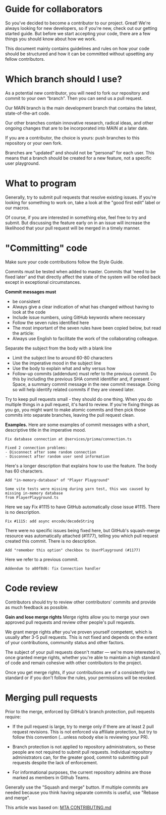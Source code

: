# Guide for collaborators
So you've decided to become a contributor to our project. Great!
We're always looking for new developers, so if you're new, check out our getting started guide.
But before we start accepting your code, there are a few things you should know about how we work.

This document mainly contains guidelines and rules on how your code should be structured and how it can be committed without upsetting any fellow contributors.


# Which branch should I use?
As a potential new contributor, you will need to fork our repository and commit to your own “branch”. Then you can send us a pull request.

Our MAIN branch is the main development branch that contains the latest, state-of-the-art code.

Our other branches contain innovative research, radical ideas, and other ongoing changes that are to be incorporated into MAIN at a later date.

If you are a contributor, the choice is yours: push branches to this repository or your own fork.

Branches are “updated” and should not be “personal” for each user. This means that a branch should be created for a new feature, not a specific user playground.


# What to program
Generally, try to submit pull requests that resolve existing issues.
If you're looking for something to work on, take a look at the "good first edit" label or our macros.

Of course, if you are interested in something else, feel free to try and submit. But discussing the feature early on in an issue will increase the likelihood that your pull request will be merged in a timely manner.


# "Committing" code
Make sure your code contributions follow the Style Guide.

Commits must be tested when added to master. Commits that 'need to be fixed later' and that directly affect the state of the system will be rolled back except in exceptional circumstances.

**Commit messages must**

- be consistent
- Always give a clear indication of what has changed without having to look at the code
- Include issue numbers, using GitHub keywords where necessary
- Follow the seven rules identified here
- The most important of the seven rules have been copied below, but read the article:
- Always use English to facilitate the work of the collaborating colleague.

Separate the subject from the body with a blank line
- Limit the subject line to around 60-80 characters
- Use the imperative mood in the subject line
- Use the body to explain what and why versus how
- Follow-up commits (addendum) must refer to the previous commit. Do this by including the previous SHA commit identifier and, if present - Space, a summary commit message in the new commit message. Doing so will help identify related commits if they are viewed later.

Try to keep pull requests small - they should do one thing. When you do multiple things in a pull request, it's hard to review. If you're fixing things as you go, you might want to make atomic commits and then pick those commits into separate branches, leaving the pull request clean.


**Examples.** Here are some examples of commit messages with a short, descriptive title in the imperative mood.
```
Fix database connection at @services/prisma/connection.ts

Fixed 2 connection problems:
- Disconnect after some random connection
- Disconnect after random user send information
```

Here's a longer description that explains how to use the feature. The body has 60 characters.
```
Add "in-memory-database" of "Player Playground"

Some vite tests were missing during yarn test, this was caused by missing in-memory database
from PlayerPlayground.ts
```

Here we say Fix #1115 to have GitHub automatically close issue #1115. There is no description.
```
Fix #1115: add async encode/decodeString
```

There were no specific issues being fixed here, but GitHub's squash-merge resource was automatically attached (#1177), telling you which pull request created this commit. There is no description.
```
Add "remember this option" checkbox to UserPlayground (#1177)
```

Here we refer to a previous commit.
```
Addendum to a80f8d6: fix Connection handler
```

# Code review
Contributors should try to review other contributors' commits and provide as much feedback as possible.

**Gain and lose merge rights**
Merge rights allow you to merge your own approved pull requests and review other people's pull requests.

We grant merge rights after you've proven yourself competent, which is usually after 3-5 pull requests. This is not fixed and depends on the extent of your contributions, community status and other factors.

The subject of your pull requests doesn't matter — we're more interested in, once granted merge rights, whether you're able to maintain a high standard of code and remain cohesive with other contributors to the project.

Once you get merge rights, if your contributions are of a consistently low standard or if you don't follow the rules, your permissions will be revoked.

# Merging pull requests
Prior to the merge, enforced by GitHub's branch protection, pull requests require:

- If the pull request is large, try to merge only if there are at least 2 pull request revisions. This is not enforced via affiliate protection, but try to follow this convention (...unless nobody else is reviewing your PR).

- Branch protection is not applied to repository administrators, so these people are not required to submit pull requests. Individual repository administrators can, for the greater good, commit to submitting pull requests despite the lack of enforcement.

- For informational purposes, the current repository admins are those marked as members in Github Teams.

Generally use the "Squash and merge" button. If multiple commits are needed because you think having separate commits is useful, use "Rebase and merge".



This article was based on: [MTA CONTRIBUTING.md](https://github.com/multitheftauto/mtasa-blue/blob/master/CONTRIBUTING.md)